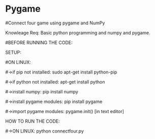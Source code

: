 # Pygame
#Connect four game using pygame and NumPy

Knowleage Req: Basic python programming and numpy and pygame.

#BEFORE RUNNING THE CODE:
  
  SETUP:
  
  #ON LINUX:
  
  #->if pip not installed:
  sudo apt-get install python-pip
  
  #->if python not installed:
  apt-get install python
  
  #->install numpy:
  pip install numpy
  
  #->install pygame modules:
  pip install pygame
  
  #->import pygame modules:
  pygame.init() [in text editor]

HOW TO RUN THE CODE:
 
 #->ON LINUX:
  python connectfour.py
